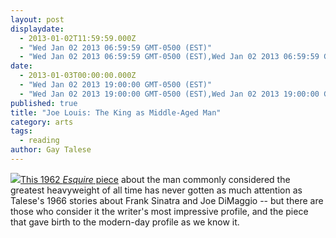 ```yaml
---
layout: post
displaydate: 
  - 2013-01-02T11:59:59.000Z
  - "Wed Jan 02 2013 06:59:59 GMT-0500 (EST)"
  - "Wed Jan 02 2013 06:59:59 GMT-0500 (EST),Wed Jan 02 2013 06:59:59 GMT-0500 (EST)"
date: 
  - 2013-01-03T00:00:00.000Z
  - "Wed Jan 02 2013 19:00:00 GMT-0500 (EST)"
  - "Wed Jan 02 2013 19:00:00 GMT-0500 (EST),Wed Jan 02 2013 19:00:00 GMT-0500 (EST)"
published: true
title: "Joe Louis: The King as Middle-Aged Man"
category: arts
tags: 
  - reading
author: Gay Talese
---
```


![](http://upload.wikimedia.org/wikipedia/commons/thumb/3/31/Joe_Louis_-_Max_Schmeling_-_1936.jpg/640px-Joe_Louis_-_Max_Schmeling_-_1936.jpg)[This 1962 _Esquire_ piece](https://stellar.mit.edu/S/course/21W/fa13/21W.737/courseMaterial/topics/topic10/readings/Joe_Louis_-_The_King_as_Middle_Aged_Man/Joe_Louis_-_The_King_as_Middle_Aged_Man.pdf) about the man commonly considered the greatest heavyweight of all time has never gotten as much attention as Talese's 1966 stories about Frank Sinatra and Joe DiMaggio -- but there are those who consider it the writer's most impressive profile, and the piece that gave birth to the modern-day profile as we know it.
